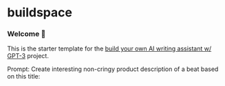 # buildspace

### Welcome 👋

This is the starter template for the [build your own AI writing assistant w/ GPT-3](https://buildspace.so/builds/ai-writer) project.

Prompt: Create interesting non-cringy product description of a beat based on this title:
